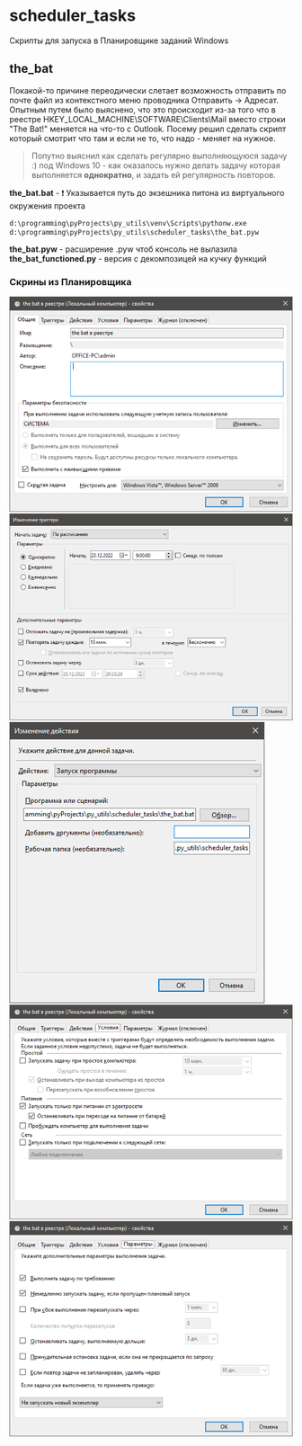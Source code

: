 # scheduler_tasks
Cкрипты для запуска в Планировщике заданий Windows

## the_bat
Покакой-то причине переодически слетает возможность отправить по почте файл из контекстного меню проводника Отправить -> Адресат. Опытным путем было выяснено, что это происходит из-за того что в реестре HKEY_LOCAL_MACHINE\SOFTWARE\Clients\Mail вместо строки "The Bat!" меняется на что-то с Outlook. Посему решил сделать скрипт который смотрит что там и если не то, что надо - меняет на нужное.  
> Попутно выяснил как сделать регулярно выполняющуюся задачу :) под Windows 10 - как оказалось нужно делать задачу которая выполняется **однократно**, и задать ей регулярность повторов.

**the_bat.bat** - ❗ Указывается путь до экзешника питона из виртуального окружения проекта

```
d:\programming\pyProjects\py_utils\venv\Scripts\pythonw.exe d:\programming\pyProjects\py_utils\scheduler_tasks\the_bat.pyw
```

**the_bat.pyw** - расширение .pyw чтоб консоль не вылазила  
**the_bat_functioned.py** - версия с декомпозицей на кучку функций

### Скрины из Планировщика
![alt-текст](https://github.com/i-dea-by/py_utils/blob/master/scheduler_tasks/img/the_bat_01_общие.png?raw=true "Владка Общие")
![alt-текст](https://github.com/i-dea-by/py_utils/blob/master/scheduler_tasks/img/the_bat_02_триггеры.png?raw=true "Вкладка Триггеры")
![alt-текст](https://github.com/i-dea-by/py_utils/blob/master/scheduler_tasks/img/the_bat_03_действия.png?raw=true "Вкладка Действия")
![alt-текст](https://github.com/i-dea-by/py_utils/blob/master/scheduler_tasks/img/the_bat_04_условия.png?raw=true "Вкладка Условия")
![alt-текст](https://github.com/i-dea-by/py_utils/blob/master/scheduler_tasks/img/the_bat_05_параметры.png?raw=true "Вкладка Параметры")

